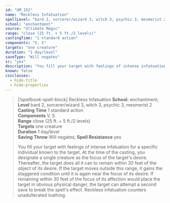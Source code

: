 ```yaml
---
id: "UM_152"
name: "Reckless Infatuation"
spellLevel: "bard 2, sorcerer/wizard 3, witch 3, psychic 3, mesmerist 2"
school: "enchantment"
source: "Ultimate Magic"
range: "close (25 ft. + 5 ft./2 levels)"
castingTime: "1 standard action"
components: "V, S"
targets: "one creature"
duration: "1 day/level"
saveType: "Will negates"
sr: "yes"
description: "You fill your target with feelings of intense infatuation for a specific individual known to the target. At the time of the casting, you designate a single creature as the focus of the target's desire.  Thereafter, the target does all it can to remain within 30 feet of the object of its desire. If the target moves outside this range, it gains the staggered condition until it is again near the focus of its desire. If remaining within 30 feet of the focus of its affection would place the target in obvious physical danger, the target can attempt a second save to break the spell's effect.  Reckless infatuation counters unadulterated loathing."
known: false
cssclasses:
  - hide-title
  - hide-properties
---
```


> [!spellbook-spell-block] Reckless Infatuation
> **School:** enchantment; **Level** bard 2, sorcerer/wizard 3, witch 3, psychic 3, mesmerist 2
> **Casting Time** 1 standard action  
> **Components** V, S  
> **Range** close (25 ft. + 5 ft./2 levels)  
> **Targets** one creature  
> **Duration** 1 day/level  
> **Saving Throw** Will negates; **Spell Resistance** yes
> 
> You fill your target with feelings of intense infatuation for a specific individual known to the target. At the time of the casting, you designate a single creature as the focus of the target's desire.  Thereafter, the target does all it can to remain within 30 feet of the object of its desire. If the target moves outside this range, it gains the staggered condition until it is again near the focus of its desire. If remaining within 30 feet of the focus of its affection would place the target in obvious physical danger, the target can attempt a second save to break the spell's effect.  Reckless infatuation counters unadulterated loathing.